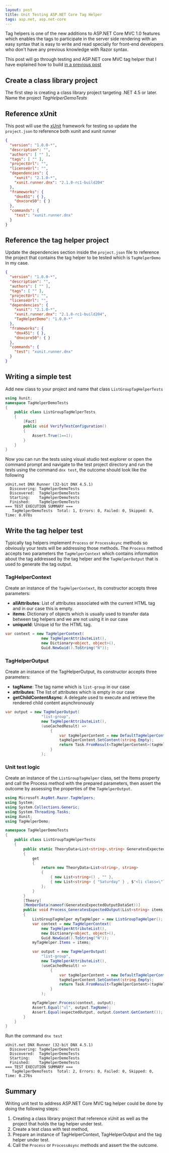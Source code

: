 ```yaml
---
layout: post
title: Unit Testing ASP.NET Core Tag Helper
tags: asp.net, asp.net-core
---
```


Tag helpers is one of the new additions to ASP.NET Core MVC 1.0 features which enables the tags to participate in the server side rendering with an easy syntax that is easy to write and read specially for front-end developers who don't have any previous knowledge with Razor syntax.

This post will go through testing and ASP.NET core MVC tag helper that I have explained how to build [in a previous post](http://www.hossambarakat.net/2016/02/15/authoring-asp-net-core-mvc-tag-helper/)

## Create a class library project
The first step is creating a class library project targeting .NET 4.5 or later. Name the project *TagHelperDemoTests*

## Reference xUnit 
This post will use the [xUnit](http://xunit.github.io/) framework for testing so update the `project.json` to reference both xunit and xunit runner

```json
{
  "version": "1.0.0-*",
  "description": "",
  "authors": [ "" ],
  "tags": [ "" ],
  "projectUrl": "",
  "licenseUrl": "",
  "dependencies": {
    "xunit": "2.1.0-*",
    "xunit.runner.dnx": "2.1.0-rc1-build204"
  },
  "frameworks": {
    "dnx451": { },
    "dnxcore50": { }
  },
  "commands": {
    "test": "xunit.runner.dnx"
  }
}
```

## Reference the tag helper project
Update the dependencies section inside the `project.json` file to reference the project that contains the tag helper to be tested which is `TagHelperDemo` in my case. 

```json
{
  "version": "1.0.0-*",
  "description": "",
  "authors": [ "" ],
  "tags": [ "" ],
  "projectUrl": "",
  "licenseUrl": "",
  "dependencies": {
    "xunit": "2.1.0-*",
    "xunit.runner.dnx": "2.1.0-rc1-build204",
    "TagHelperDemo": "1.0.0-*"
  },
  "frameworks": {
    "dnx451": { },
    "dnxcore50": { }
  },
  "commands": {
    "test": "xunit.runner.dnx"
  }
}
```

## Writing a simple test
Add new class to your project and name that class `ListGroupTagHelperTests`

```csharp
using Xunit;
namespace TagHelperDemoTests
{
    public class ListGroupTagHelperTests
    {
        [Fact]
        public void VerifyTestConfiguration()
        {
            Assert.True(1==1);
        }
    }
}
```

Now you can run the tests using visual studio test explorer or open the command prompt and navigate to the test project directory and run the tests using the command `dnx test`, the outcome should look like the following

```
xUnit.net DNX Runner (32-bit DNX 4.5.1)
  Discovering: TagHelperDemoTests
  Discovered:  TagHelperDemoTests
  Starting:    TagHelperDemoTests
  Finished:    TagHelperDemoTests
=== TEST EXECUTION SUMMARY ===
   TagHelperDemoTests  Total: 1, Errors: 0, Failed: 0, Skipped: 0, Time: 0.078s
```

## Write the tag helper test
Typically tag helpers implement `Process` or `ProcessAsync` methods so obviously your tests will be addressing those methods. The `Process` method accepts two parameters the `TagHelperContext` which contains information about the tag addressed by the tag helper and the `TagHelperOutput` that is used to generate the tag output.

### TagHelperContext
Create an instance of the `TagHelperContext`, its constructor accepts three parameters:

- **allAttributes**: List of attributes associated with the current HTML tag and in our case this is empty.
- **items**: Dictionary of objects which is usually used to transfer data between tag helpers and we are not using it in our case
- **uniqueId**: Unique id for the HTML tag.

```csharp
var context = new TagHelperContext(
                new TagHelperAttributeList(),
                new Dictionary<object, object>(),
                Guid.NewGuid().ToString("N"));
```

### TagHelperOutput
Create an instance of the TagHelperOutput, its constructor accepts three parameters:

- **tagName**: The tag name which is `list-group` in our case
- **attributes**: The list of attributes which is empty in our case
- **getChildContentAsync**: A delegate used to execute and retrieve the rendered child content asynchronously

```csharp
var output = new TagHelperOutput(
                "list-group",
                new TagHelperAttributeList(),
                (useCachedResult) =>
                    {
                        var tagHelperContent = new DefaultTagHelperContent();
                        tagHelperContent.SetContent(string.Empty);
                        return Task.FromResult<TagHelperContent>(tagHelperContent);
                    }
                );
```

### Unit test logic
Create an instance of the `ListGroupTagHelper` class, set the Items property and call the Process method with the prepared parameters, then assert the outcome by assessing the properties of the `TagHelperOutput`.

```csharp
using Microsoft.AspNet.Razor.TagHelpers;
using System;
using System.Collections.Generic;
using System.Threading.Tasks;
using Xunit;
using TagHelperDemo;

namespace TagHelperDemoTests
{
    public class ListGroupTagHelperTests
    {
        public static TheoryData<List<string>,string> GeneratesExpectedOutputDataSet
        {
            get
            {
                return new TheoryData<List<string>, string>
                {
                    { new List<string>() , "" },
                    { new List<string> { "Saturday" } , $"<li class=\"list-group-item\">Saturday</li>"}
                };
            }
        }
        [Theory]
        [MemberData(nameof(GeneratesExpectedOutputDataSet))]
        public void Process_GeneratesExpectedOutput(List<string> items,string expectedOutput)
        {
            ListGroupTagHelper myTagHelper = new ListGroupTagHelper();
            var context = new TagHelperContext(
                new TagHelperAttributeList(),
                new Dictionary<object, object>(),
                Guid.NewGuid().ToString("N"));
            myTagHelper.Items = items;

            var output = new TagHelperOutput(
                "list-group",
                new TagHelperAttributeList(),
                (useCachedResult) =>
                    {
                        var tagHelperContent = new DefaultTagHelperContent();
                        tagHelperContent.SetContent(string.Empty);
                        return Task.FromResult<TagHelperContent>(tagHelperContent);
                    }
                );

            myTagHelper.Process(context, output);
            Assert.Equal("ul", output.TagName);
            Assert.Equal(expectedOutput, output.Content.GetContent());
        }
    }
}
```

Run the command `dnx test`
 
```
xUnit.net DNX Runner (32-bit DNX 4.5.1)
  Discovering: TagHelperDemoTests
  Discovered:  TagHelperDemoTests
  Starting:    TagHelperDemoTests
  Finished:    TagHelperDemoTests
=== TEST EXECUTION SUMMARY ===
   TagHelperDemoTests  Total: 2, Errors: 0, Failed: 0, Skipped: 0, Time: 0.276s
```

## Summary
Writing unit test to address ASP.NET Core MVC tag helper could be done by doing the following steps: 

1. Creating a class library project that reference xUnit as well as the project that holds the tag helper under test.
2. Create a test class with test method, 
3. Prepare an instance of TagHelperContext, TagHelperOutput and the tag helper under test.
4. Call the `Process` or `ProcessAsync` methods and assert the the outcome.